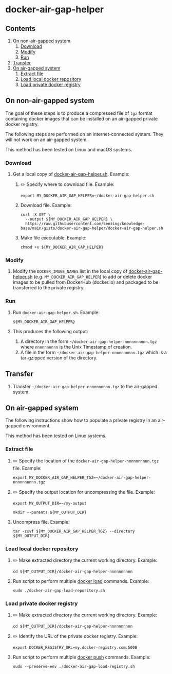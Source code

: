 # docker-air-gap-helper

## Contents

1. [On non-air-gapped system](#on-non-air-gapped-system)
    1. [Download](#download)
    1. [Modify](#modify)
    1. [Run](#run)
1. [Transfer](#transfer)
1. [On air-gapped system](#on-air-gapped-system)
    1. [Extract file](#extract-file)
    1. [Load local docker repository](#load-local-docker-repository)
    1. [Load private docker registry](#load-private-docker-registry)

## On non-air-gapped system

The goal of these steps is to produce a compressed file of `tgz` format
containing docker images that can be installed on an air-gapped private docker registry.

The following steps are performed on an internet-connected system.
They will not work on an air-gapped system.

This method has been tested on Linux and macOS systems.

### Download

1. Get a local copy of
   [docker-air-gap-helper.sh](docker-air-gap-helper.sh).
   Example:

    1. :pencil2: Specify where to download file.
       Example:

        ```console
        export MY_DOCKER_AIR_GAP_HELPER=~/docker-air-gap-helper.sh
        ```

    1. Download file.
       Example:

        ```console
        curl -X GET \
          --output ${MY_DOCKER_AIR_GAP_HELPER} \
          https://raw.githubusercontent.com/Senzing/knowledge-base/main/gists/docker-air-gap-helper/docker-air-gap-helper.sh
        ```

    1. Make file executable.
       Example:

        ```console
        chmod +x ${MY_DOCKER_AIR_GAP_HELPER}
        ```

### Modify

1. Modify the `DOCKER_IMAGE_NAMES` list in the local copy of
   [docker-air-gap-helper.sh](docker-air-gap-helper.sh)
   (e.g. `MY_DOCKER_AIR_GAP_HELPER`)
   to add or delete docker images to be pulled from DockerHub (docker.io)
   and packaged to be transferred to the private registry.

### Run

1. Run `docker-air-gap-helper.sh`.
   Example:

    ```console
    ${MY_DOCKER_AIR_GAP_HELPER}
    ```

1. This produces the following output:
    1. A directory in the form `~/docker-air-gap-helper-nnnnnnnnnn.tgz` where `nnnnnnnnnn` is the Unix Timestamp of creation.
    1. A file in the form `~/docker-air-gap-helper-nnnnnnnnnn.tgz` which is a tar-gzipped version of the directory.

## Transfer

1. Transfer `~/docker-air-gap-helper-nnnnnnnnnn.tgz` to the air-gapped system.

## On air-gapped system

The following instructions show how to populate a private registry in an air-gapped environment.

This method has been tested on Linux systems.

### Extract file

1. :pencil2: Specify the location of the `docker-air-gap-helper-nnnnnnnnnn.tgz` file.
   Example:

    ```console
    export MY_DOCKER_AIR_GAP_HELPER_TGZ=~/docker-air-gap-helper-nnnnnnnnnn.tgz
    ```

1. :pencil2: Specify the output location for uncompressing the file.
   Example:

    ```console
    export MY_OUTPUT_DIR=~/my-output

    mkdir --parents ${MY_OUTPUT_DIR}
    ```

1. Uncompress file.
   Example:

    ```console
    tar -zxvf ${MY_DOCKER_AIR_GAP_HELPER_TGZ} --directory ${MY_OUTPUT_DIR}
    ```

### Load local docker repository

1. :pencil2: Make extracted directory the current working directory.
   Example:

    ```console
    cd ${MY_OUTPUT_DIR}/docker-air-gap-helper-nnnnnnnnnn
    ```

1. Run script to perform multiple
   [docker load](https://docs.docker.com/engine/reference/commandline/load/)
   commands.
   Example:

    ```console
    sudo ./docker-air-gap-load-repository.sh
    ```

### Load private docker registry

1. :pencil2: Make extracted directory the current working directory.
   Example:

    ```console
    cd ${MY_OUTPUT_DIR}/docker-air-gap-helper-nnnnnnnnnn
    ```

1. :pencil2: Identify the URL of the private docker registry.
   Example:

    ```console
    export DOCKER_REGISTRY_URL=my.docker-registry.com:5000
    ```

1. Run script to perform multiple
   [docker push](https://docs.docker.com/engine/reference/commandline/push/)
   commands.
   Example:

    ```console
    sudo --preserve-env ./docker-air-gap-load-registry.sh
    ```
